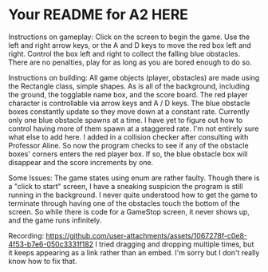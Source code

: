 # Your README for A2 HERE
Instructions on gameplay:
Click on the screen to begin the game.
Use the left and right arrow keys, or the A and D keys to move the red box left and right.
Control the box left and right to collect the falling blue obstacles.
There are no penalties, play for as long as you are bored enough to do so.

Instructions on building:
All game objects (player, obstacles) are made using the Rectangle class, simple shapes. As is all of the
background, including the ground, the togglable name box, and the score board.
The red player character is controllable via arrow keys and A / D keys.
The blue obstacle boxes constantly update so they move down at a constant rate. Currently only one blue
obstacle spawns at a time. I have yet to figure out how to control having more of them spawn at a staggered
rate.
I'm not entirely sure what else to add here. I added in a collision checker after consulting with Professor
Aline. So now the program checks to see if any of the obstacle boxes' corners enters the red player box. If
so, the blue obstacle box will disappear and the score increments by one.

Some Issues:
The game states using enum are rather faulty. Though there is a "click to start" screen, I have a sneaking
suspicion the program is still running in the background.
I never quite understood how to get the game to terminate through having one of the obstacles touch the 
bottom of the screen. So while there is code for a GameStop screen, it never shows up, and the game runs
infinitely.

Recording: https://github.com/user-attachments/assets/1067278f-c0e8-4f53-b7e6-050c3331f182
I tried dragging and dropping multiple times, but it keeps appearing as a link rather than an embed. I'm sorry
but I don't really know how to fix that.
